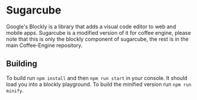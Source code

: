 # Sugarcube

Google's Blockly is a library that adds a visual code editor to web and mobile apps. Sugarcube is a modified version of it for coffee engine, please note that this is only the blockly component of sugarcube, the rest is in the main Coffee-Engine repository.

## Building
To build run `npm install` and then `npm run start` in your console. It should load you into a blockly playground.
To build the minified version run `npm run minify`.